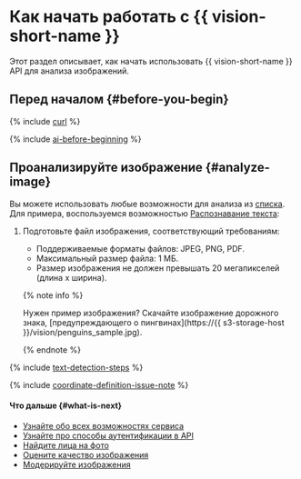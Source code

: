 # Как начать работать с {{ vision-short-name }}

Этот раздел описывает, как начать использовать {{ vision-short-name }} API для анализа изображений.

## Перед началом {#before-you-begin}

{% include [curl](../_includes/curl.md) %}

{% include [ai-before-beginning](../_includes/vision/ai-before-beginning.md) %}

## Проанализируйте изображение {#analyze-image}

Вы можете использовать любые возможности для анализа из [списка](concepts/index.md#features). Для примера, воспользуемся возможностью [Распознавание текста](concepts/ocr/index.md):

1. Подготовьте файл изображения, соответствующий требованиям:

    * Поддерживаемые форматы файлов: JPEG, PNG, PDF.
    * Максимальный размер файла: 1 МБ.
    * Размер изображения не должен превышать 20 мегапикселей (длина x ширина).

    {% note info %}

    Нужен пример изображения? Скачайте изображение дорожного знака, [предупреждающего о пингвинах](https://{{ s3-storage-host }}/vision/penguins_sample.jpg).

    {% endnote %}

{% include [text-detection-steps](../_includes/vision/text-detection-steps.md) %}

{% include [coordinate-definition-issue-note](../_includes/vision/coordinate-definition-issue-note.md) %}

#### Что дальше {#what-is-next}

* [Узнайте обо всех возможностях сервиса](concepts/index.md)
* [Узнайте про способы аутентификации в API](api-ref/authentication.md)
* [Найдите лица на фото](operations/face-detection/index.md)
* [Оцените качество изображения](operations/classification/quality.md)
* [Модерируйте изображения](operations/classification/moderation.md)
